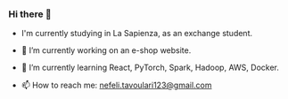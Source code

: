 ### Hi there 👋


- I'm currently studying in La Sapienza, as an exchange student.

- 🔭 I’m currently working on an e-shop website.

- 🌱 I’m currently learning React, PyTorch, Spark, Hadoop, AWS, Docker.

- 📫 How to reach me: nefeli.tavoulari123@gmail.com
